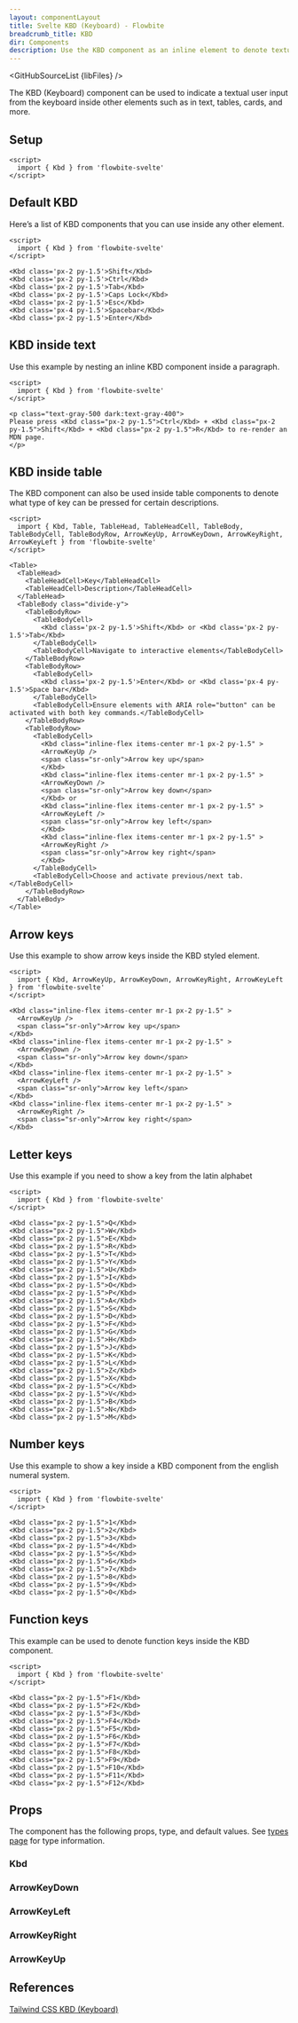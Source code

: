 ```yaml
---
layout: componentLayout
title: Svelte KBD (Keyboard) - Flowbite
breadcrumb_title: KBD
dir: Components
description: Use the KBD component as an inline element to denote textual user input from the keyboard inside paragraphs, tables, and other components
---
```


<script>
  import { GitHubSourceList, TableProp, TableDefaultRow, } from '../../utils'
  import { P, A } from '$lib'
  import { props as items} from '../../props/Kbd.json'
  import { props as items2} from '../../props/ArrowKeyDown.json'
  import { props as items3} from '../../props/ArrowKeyLeft.json'
  import { props as items4} from '../../props/ArrowKeyRight.json'
  import { props as items5} from '../../props/ArrowKeyUp.json'

  // lib files
  const libFiles = import.meta.glob('$lib/kbd/*.svelte')
</script>

<GitHubSourceList {libFiles} />

The KBD (Keyboard) component can be used to indicate a textual user input from the keyboard inside other elements such as in text, tables, cards, and more.

## Setup

```svelte example hideOutput
<script>
  import { Kbd } from 'flowbite-svelte'
</script>
```

## Default KBD

Here’s a list of KBD components that you can use inside any other element.

```svelte example hideScript
<script>
  import { Kbd } from 'flowbite-svelte'
</script>

<Kbd class='px-2 py-1.5'>Shift</Kbd>
<Kbd class='px-2 py-1.5'>Ctrl</Kbd>
<Kbd class='px-2 py-1.5'>Tab</Kbd>
<Kbd class='px-2 py-1.5'>Caps Lock</Kbd>
<Kbd class='px-2 py-1.5'>Esc</Kbd>
<Kbd class='px-4 py-1.5'>Spacebar</Kbd>
<Kbd class='px-2 py-1.5'>Enter</Kbd>
```

## KBD inside text

Use this example by nesting an inline KBD component inside a paragraph.

```svelte example hideScript
<script>
  import { Kbd } from 'flowbite-svelte'
</script>

<p class="text-gray-500 dark:text-gray-400">
Please press <Kbd class="px-2 py-1.5">Ctrl</Kbd> + <Kbd class="px-2 py-1.5">Shift</Kbd> + <Kbd class="px-2 py-1.5">R</Kbd> to re-render an MDN page.
</p>
```

## KBD inside table

The KBD component can also be used inside table components to denote what type of key can be pressed for certain descriptions.

```svelte example
<script>
  import { Kbd, Table, TableHead, TableHeadCell, TableBody, TableBodyCell, TableBodyRow, ArrowKeyUp, ArrowKeyDown, ArrowKeyRight, ArrowKeyLeft } from 'flowbite-svelte'
</script>

<Table>
  <TableHead>
    <TableHeadCell>Key</TableHeadCell>
    <TableHeadCell>Description</TableHeadCell>
  </TableHead>
  <TableBody class="divide-y">
    <TableBodyRow>
      <TableBodyCell>
        <Kbd class='px-2 py-1.5'>Shift</Kbd> or <Kbd class='px-2 py-1.5'>Tab</Kbd>
      </TableBodyCell>
      <TableBodyCell>Navigate to interactive elements</TableBodyCell>
    </TableBodyRow>
    <TableBodyRow>
      <TableBodyCell>
        <Kbd class='px-2 py-1.5'>Enter</Kbd> or <Kbd class='px-4 py-1.5'>Space bar</Kbd>
      </TableBodyCell>
      <TableBodyCell>Ensure elements with ARIA role="button" can be activated with both key commands.</TableBodyCell>
    </TableBodyRow>
    <TableBodyRow>
      <TableBodyCell>
        <Kbd class="inline-flex items-center mr-1 px-2 py-1.5" >
        <ArrowKeyUp />
        <span class="sr-only">Arrow key up</span>
        </Kbd>
        <Kbd class="inline-flex items-center mr-1 px-2 py-1.5" >
        <ArrowKeyDown />
        <span class="sr-only">Arrow key down</span>
        </Kbd> or 
        <Kbd class="inline-flex items-center mr-1 px-2 py-1.5" >
        <ArrowKeyLeft />
        <span class="sr-only">Arrow key left</span>
        </Kbd>
        <Kbd class="inline-flex items-center mr-1 px-2 py-1.5" >
        <ArrowKeyRight />
        <span class="sr-only">Arrow key right</span>
        </Kbd>
      </TableBodyCell>
      <TableBodyCell>Choose and activate previous/next tab.</TableBodyCell>
    </TableBodyRow>
  </TableBody>
</Table>
```

## Arrow keys

Use this example to show arrow keys inside the KBD styled element.

```svelte example
<script>
  import { Kbd, ArrowKeyUp, ArrowKeyDown, ArrowKeyRight, ArrowKeyLeft } from 'flowbite-svelte'
</script>

<Kbd class="inline-flex items-center mr-1 px-2 py-1.5" >
  <ArrowKeyUp />
  <span class="sr-only">Arrow key up</span>
</Kbd>
<Kbd class="inline-flex items-center mr-1 px-2 py-1.5" >
  <ArrowKeyDown />
  <span class="sr-only">Arrow key down</span>
</Kbd>
<Kbd class="inline-flex items-center mr-1 px-2 py-1.5" >
  <ArrowKeyLeft />
  <span class="sr-only">Arrow key left</span>
</Kbd>
<Kbd class="inline-flex items-center mr-1 px-2 py-1.5" >
  <ArrowKeyRight />
  <span class="sr-only">Arrow key right</span>
</Kbd>
```

## Letter keys

Use this example if you need to show a key from the latin alphabet

```svelte example hideScript
<script>
  import { Kbd } from 'flowbite-svelte'
</script>

<Kbd class="px-2 py-1.5">Q</Kbd>
<Kbd class="px-2 py-1.5">W</Kbd>
<Kbd class="px-2 py-1.5">E</Kbd>
<Kbd class="px-2 py-1.5">R</Kbd>
<Kbd class="px-2 py-1.5">T</Kbd>
<Kbd class="px-2 py-1.5">Y</Kbd>
<Kbd class="px-2 py-1.5">U</Kbd>
<Kbd class="px-2 py-1.5">I</Kbd>
<Kbd class="px-2 py-1.5">O</Kbd>
<Kbd class="px-2 py-1.5">P</Kbd>
<Kbd class="px-2 py-1.5">A</Kbd>
<Kbd class="px-2 py-1.5">S</Kbd>
<Kbd class="px-2 py-1.5">D</Kbd>
<Kbd class="px-2 py-1.5">F</Kbd>
<Kbd class="px-2 py-1.5">G</Kbd>
<Kbd class="px-2 py-1.5">H</Kbd>
<Kbd class="px-2 py-1.5">J</Kbd>
<Kbd class="px-2 py-1.5">K</Kbd>
<Kbd class="px-2 py-1.5">L</Kbd>
<Kbd class="px-2 py-1.5">Z</Kbd>
<Kbd class="px-2 py-1.5">X</Kbd>
<Kbd class="px-2 py-1.5">C</Kbd>
<Kbd class="px-2 py-1.5">V</Kbd>
<Kbd class="px-2 py-1.5">B</Kbd>
<Kbd class="px-2 py-1.5">N</Kbd>
<Kbd class="px-2 py-1.5">M</Kbd>
```

## Number keys

Use this example to show a key inside a KBD component from the english numeral system.

```svelte example hideScript
<script>
  import { Kbd } from 'flowbite-svelte'
</script>

<Kbd class="px-2 py-1.5">1</Kbd>
<Kbd class="px-2 py-1.5">2</Kbd>
<Kbd class="px-2 py-1.5">3</Kbd>
<Kbd class="px-2 py-1.5">4</Kbd>
<Kbd class="px-2 py-1.5">5</Kbd>
<Kbd class="px-2 py-1.5">6</Kbd>
<Kbd class="px-2 py-1.5">7</Kbd>
<Kbd class="px-2 py-1.5">8</Kbd>
<Kbd class="px-2 py-1.5">9</Kbd>
<Kbd class="px-2 py-1.5">0</Kbd>
```

## Function keys

This example can be used to denote function keys inside the KBD component.

```svelte example hideScript
<script>
  import { Kbd } from 'flowbite-svelte'
</script>

<Kbd class="px-2 py-1.5">F1</Kbd>
<Kbd class="px-2 py-1.5">F2</Kbd>
<Kbd class="px-2 py-1.5">F3</Kbd>
<Kbd class="px-2 py-1.5">F4</Kbd>
<Kbd class="px-2 py-1.5">F5</Kbd>
<Kbd class="px-2 py-1.5">F6</Kbd>
<Kbd class="px-2 py-1.5">F7</Kbd>
<Kbd class="px-2 py-1.5">F8</Kbd>
<Kbd class="px-2 py-1.5">F9</Kbd>
<Kbd class="px-2 py-1.5">F10</Kbd>
<Kbd class="px-2 py-1.5">F11</Kbd>
<Kbd class="px-2 py-1.5">F12</Kbd>
```

## Props

<p>The component has the following props, type, and default values. See <A href="/pages/types">types 
 page</A> for type information.</p>

### Kbd

<TableProp>
  <TableDefaultRow items={items} rowState='hover' />
</TableProp>

### ArrowKeyDown

<TableProp>
  <TableDefaultRow items={items2} rowState='hover' />
</TableProp>

### ArrowKeyLeft

<TableProp>
  <TableDefaultRow items={items3} rowState='hover' />
</TableProp>

### ArrowKeyRight

<TableProp>
  <TableDefaultRow items={items4} rowState='hover' />
</TableProp>

### ArrowKeyUp

<TableProp>
  <TableDefaultRow items={items5} rowState='hover' />
</TableProp>

## References

<P>
  <A href="https://flowbite.com/docs/components/kbd/" target="_blank" rel="noreferrer" class="link"
    >Tailwind CSS KBD (Keyboard)</A
  >
</P>
